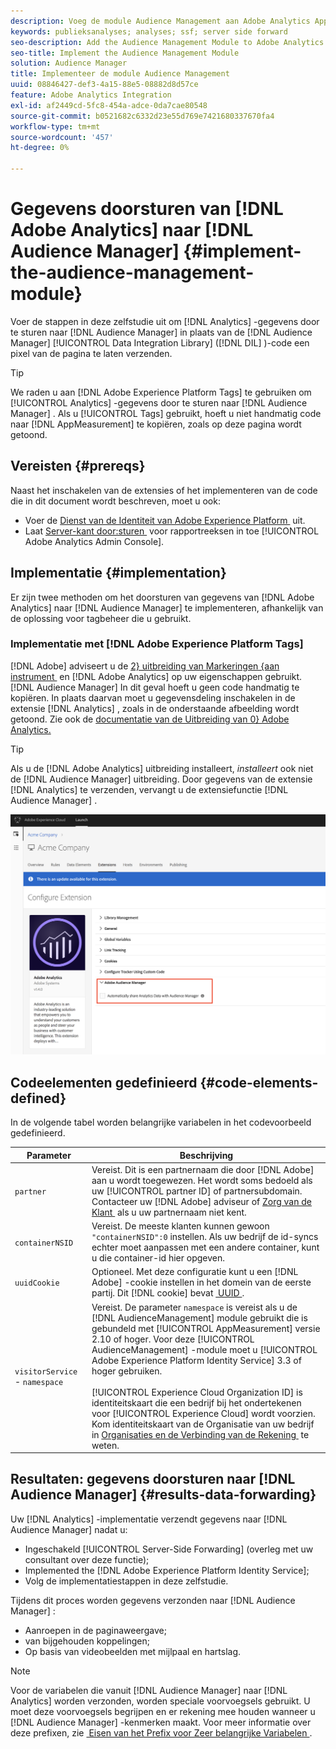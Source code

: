 ```yaml
---
description: Voeg de module Audience Management aan Adobe Analytics AppMeasurement toe om analysegegevens door te sturen naar Audience Manager in plaats van de Audience Manager Data Integration Library-code (DIL) een pixel van de pagina te laten verzenden.
keywords: publieksanalyses; analyses; ssf; server side forward
seo-description: Add the Audience Management Module to Adobe Analytics AppMeasurement to forward Analytics data to Audience Manager instead of having the Audience Manager Data Integration Library (DIL) code send a pixel from the page.
seo-title: Implement the Audience Management Module
solution: Audience Manager
title: Implementeer de module Audience Management
uuid: 08846427-def3-4a15-88e5-08882d8d57ce
feature: Adobe Analytics Integration
exl-id: af2449cd-5fc8-454a-adce-0da7cae80548
source-git-commit: b0521682c6332d23e55d769e7421680337670fa4
workflow-type: tm+mt
source-wordcount: '457'
ht-degree: 0%

---
```


# Gegevens doorsturen van [!DNL Adobe Analytics] naar [!DNL Audience Manager] {#implement-the-audience-management-module}

Voer de stappen in deze zelfstudie uit om [!DNL Analytics] -gegevens door te sturen naar [!DNL Audience Manager] in plaats van de [!DNL Audience Manager] [!UICONTROL Data Integration Library] ([!DNL DIL] )-code een pixel van de pagina te laten verzenden.

>[!TIP]
>
>We raden u aan [!DNL Adobe Experience Platform Tags] te gebruiken om [!UICONTROL Analytics] -gegevens door te sturen naar [!DNL Audience Manager] . Als u [!UICONTROL Tags] gebruikt, hoeft u niet handmatig code naar [!DNL AppMeasurement] te kopiëren, zoals op deze pagina wordt getoond.

## Vereisten {#prereqs}

Naast het inschakelen van de extensies of het implementeren van de code die in dit document wordt beschreven, moet u ook:

* Voer de [&#x200B; Dienst van de Identiteit van Adobe Experience Platform &#x200B;](https://experienceleague.adobe.com/docs/id-service/using/home.html?lang=nl-NL) uit.
* Laat [&#x200B; Server-kant door:sturen &#x200B;](https://experienceleague.adobe.com/docs/analytics/admin/admin-tools/server-side-forwarding/ssf.html?lang=nl-NL) voor rapportreeksen in toe [!UICONTROL Adobe Analytics Admin Console].

## Implementatie {#implementation}

Er zijn twee methoden om het doorsturen van gegevens van [!DNL Adobe Analytics] naar [!DNL Audience Manager] te implementeren, afhankelijk van de oplossing voor tagbeheer die u gebruikt.

### Implementatie met [!DNL Adobe Experience Platform Tags]

[!DNL Adobe] adviseert u de [&#x200B; 2&rbrace; uitbreiding van Markeringen {aan instrument &#x200B;](https://experienceleague.adobe.com/docs/experience-platform/tags/home.html?lang=nl-NL) en [!DNL Adobe Analytics] op uw eigenschappen gebruikt. [!DNL Audience Manager] In dit geval hoeft u geen code handmatig te kopiëren. In plaats daarvan moet u gegevensdeling inschakelen in de extensie [!DNL Analytics] , zoals in de onderstaande afbeelding wordt getoond. Zie ook de [&#x200B; documentatie van de Uitbreiding van 0} Adobe Analytics.](https://experienceleague.adobe.com/docs/experience-platform/tags/extensions/adobe/analytics/overview.html?lang=nl-NL#adobe-audience-manager)

>[!TIP]
>
>Als u de [!DNL Adobe Analytics] uitbreiding installeert, *installeert* ook niet de [!DNL Audience Manager] uitbreiding. Door gegevens van de extensie [!DNL Analytics] te verzenden, vervangt u de extensiefunctie [!DNL Audience Manager] .

![&#x200B; hoe te om gegevens toe te laten delend van de uitbreiding van Adobe Analytics aan Audience Manager &#x200B;](/help/using/integration/assets/analytics-to-aam.png)

## Codeelementen gedefinieerd {#code-elements-defined}

In de volgende tabel worden belangrijke variabelen in het codevoorbeeld gedefinieerd.

| Parameter | Beschrijving |
|--- |--- |
| `partner` | Vereist. Dit is een partnernaam die door [!DNL Adobe] aan u wordt toegewezen. Het wordt soms bedoeld als uw [!UICONTROL partner ID] of partnersubdomain.  Contacteer uw [!DNL Adobe] adviseur of [&#x200B; Zorg van de Klant &#x200B;](https://helpx.adobe.com/nl/marketing-cloud/contact-support.html) als u uw partnernaam niet kent. |
| `containerNSID` | Vereist. De meeste klanten kunnen gewoon `"containerNSID":0` instellen. Als uw bedrijf de id-syncs echter moet aanpassen met een andere container, kunt u die container-id hier opgeven. |
| `uuidCookie` | Optioneel. Met deze configuratie kunt u een [!DNL Adobe] -cookie instellen in het domein van de eerste partij. Dit [!DNL cookie] bevat [&#x200B; UUID &#x200B;](../../reference/ids-in-aam.md). |
| `visitorService` - `namespace` | Vereist. De parameter `namespace` is vereist als u de [!DNL AudienceManagement] module gebruikt die is gebundeld met [!UICONTROL AppMeasurement] versie 2.10 of hoger. Voor deze [!UICONTROL AudienceManagement] -module moet u [!UICONTROL Adobe Experience Platform Identity Service] 3.3 of hoger gebruiken. <br><br> [!UICONTROL Experience Cloud Organization ID] is identiteitskaart die een bedrijf bij het ondertekenen voor [!UICONTROL Experience Cloud] wordt voorzien. Kom identiteitskaart van de Organisatie van uw bedrijf in [&#x200B; Organisaties en de Verbinding van de Rekening &#x200B;](https://experienceleague.adobe.com/docs/core-services/interface/manage-users-and-products/organizations.html?lang=nl-NL) te weten. |

## Resultaten: gegevens doorsturen naar [!DNL Audience Manager] {#results-data-forwarding}

Uw [!DNL Analytics] -implementatie verzendt gegevens naar [!DNL Audience Manager] nadat u:

* Ingeschakeld [!UICONTROL Server-Side Forwarding] (overleg met uw consultant over deze functie);
* Implemented the [!DNL Adobe Experience Platform Identity Service];
* Volg de implementatiestappen in deze zelfstudie.

Tijdens dit proces worden gegevens verzonden naar [!DNL Audience Manager] :

* Aanroepen in de paginaweergave;
* van bijgehouden koppelingen;
* Op basis van videobeelden met mijlpaal en hartslag.

>[!NOTE]
>
>Voor de variabelen die vanuit [!DNL Audience Manager] naar [!DNL Analytics] worden verzonden, worden speciale voorvoegsels gebruikt. U moet deze voorvoegsels begrijpen en er rekening mee houden wanneer u [!DNL Audience Manager] -kenmerken maakt. Voor meer informatie over deze prefixen, zie [&#x200B; Eisen van het Prefix voor Zeer belangrijke Variabelen &#x200B;](../../features/traits/trait-variable-prefixes.md).
